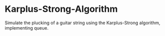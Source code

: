 # Karplus-Strong-Algorithm
Simulate the plucking of a guitar string  using the Karplus-Strong algorithm, implementing queue.
